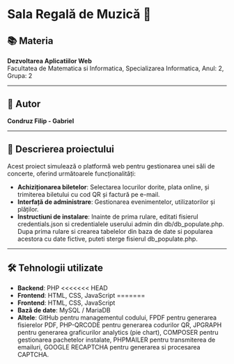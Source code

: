 # Sala Regală de Muzică 🎵

## 📚 Materia
**Dezvoltarea Aplicatiilor Web**  
Facultatea de Matematica si Informatica, 
Specializarea Informatica, 
Anul: 2, 
Grupa: 2

---

## 👤 Autor
**Condruz Filip - Gabriel**    

---

## 📄 Descrierea proiectului
Acest proiect simulează o platformă web pentru gestionarea unei săli de concerte, oferind următoarele funcționalități:
- **Achiziționarea biletelor**: Selectarea locurilor dorite, plata online, și trimiterea biletului cu cod QR și factură pe e-mail.
- **Interfață de administrare**: Gestionarea evenimentelor, utilizatorilor și plăților.
- **Instructiuni de instalare**: Inainte de prima rulare, editati fisierul credentials.json si credentialele userului admin din db/db_populate.php. Dupa prima rulare si crearea tabelelor din baza de date si popularea acestora cu date fictive, puteti sterge fisierul db_populate.php.

---

## 🛠️ Tehnologii utilizate
- **Backend**: PHP
<<<<<<< HEAD
- **Frontend**: HTML, CSS, JavaScript
=======
- **Frontend**: HTML, CSS, JavaScript
- **Bază de date**: MySQL / MariaDB
- **Altele**: GitHub pentru managementul codului, FPDF pentru generarea fisierelor PDF, PHP-QRCODE pentru generarea codurilor QR, JPGRAPH pentru generarea graficurilor analytics (pie chart), COMPOSER pentru gestionarea pachetelor instalate, PHPMAILER pentru transmiterea de emailuri, GOOGLE RECAPTCHA pentru generarea si procesarea CAPTCHA.
